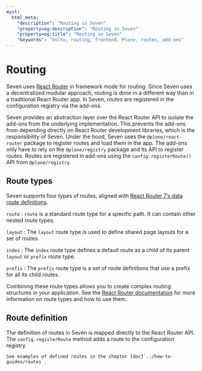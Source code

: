 ```yaml
---
myst:
  html_meta:
    "description": "Routing in Seven"
    "property=og:description": "Routing in Seven"
    "property=og:title": "Routing in Seven"
    "keywords": "Volto, routing, frontend, Plone, routes, add-ons"
---
```


# Routing

Seven uses [React Router](https://reactrouter.com/) in framework mode for routing.
Since Seven uses a decentralized modular approach, routing is done in a different way than in a traditional React Router app.
In Seven, routes are registered in the configuration registry via the add-ons.

Seven provides an abstraction layer over the React Router API to isolate the add-ons from the underlying implementation.
This prevents the add-ons from depending directly on React Router development libraries, which is the responsibility of Seven.
Under the hood, Seven uses the `@plone/react-router` package to register routes and load them in the app.
The add-ons only have to rely on the `@plone/registry` package and its API to register routes.
Routes are registered in add-ons using the `config.registerRoute()` API from `@plone/registry`.

## Route types

Seven supports four types of routes, aligned with [React Router 7’s data route definitions](https://reactrouter.com/start/data/routing).

`route`
:   `route` is a standard route type for a specific path.
    It can contain other nested route types.

`layout`
:   The `layout` route type is used to define shared page layouts for a set of routes.

`index`
:   The `index` route type defines a default route as a child of its parent `layout` or `prefix` route type.

`prefix`
:   The `prefix` route type is a set of route definitions that use a prefix for all its child routes.

Combining these route types allows you to create complex routing structures in your application.
See the [React Router documentation](https://reactrouter.com/en/main/start/overview) for more information on route types and how to use them.

## Route definition

The definition of routes in Seven is mapped directly to the React Router API.
The `config.registerRoute` method adds a route to the configuration registry.

```{seealso}
See examples of defined routes in the chapter {doc}`../how-to-guides/routes`.
```

